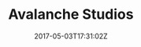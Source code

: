 ---
title: "Avalanche Studios"
site_link: "http://www.avalanchestudios.se/"
description: "Original creator of the award-winning Just Cause franchise."
location: "Stockholm"
active: true
active_from: "2003-01-01"
active_to: ""
tags: []
date: "2017-05-03T17:31:02Z"
---